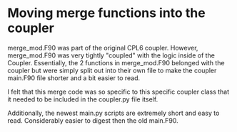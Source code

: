 # Moving merge functions into the coupler #

merge\_mod.F90 was part of the original CPL6 coupler.  However, merge\_mod.F90 was very tightly "coupled" with the logic inside of the Coupler.  Essentially, the 2 functions in merge\_mod.F90 belonged with the coupler but were simply split out into their own file to make the coupler main.F90 file shorter and a bit easier to read.

I felt that this merge code was so specific to this specific coupler class that it needed to be included in the coupler.py file itself.

Additionally, the newest main.py scripts are extremely short and easy to read.  Considerably easier to digest then the old main.F90.
